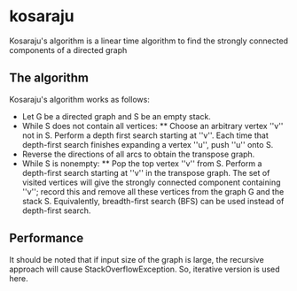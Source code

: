 kosaraju
========

Kosaraju's algorithm is a linear time algorithm to find the strongly connected components of a directed graph

The algorithm
-------------
Kosaraju's algorithm works as follows:
* Let G be a directed graph and S be an empty stack.
* While S does not contain all vertices:
** Choose an arbitrary vertex ''v'' not in S. Perform a depth first search starting at ''v''. Each time that depth-first search finishes expanding a vertex ''u'', push ''u'' onto S.
* Reverse the directions of all arcs to obtain the transpose graph.
* While S is nonempty:
** Pop the top vertex ''v'' from S. Perform a depth-first search starting at ''v'' in the transpose graph. The set of visited vertices will give the strongly connected component containing ''v''; record this and remove all these vertices from the graph G and the stack S. Equivalently, breadth-first search (BFS) can be used instead of depth-first search.

Performance
-----------
It should be noted that if input size of the graph is large, the recursive approach will cause StackOverflowException. So, iterative version is used here.
